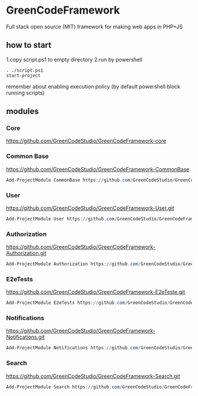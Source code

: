 # GreenCodeFramework
Full stack open source (MIT) framework for making web apps in PHP+JS

## how to start
1.copy script.ps1 to empty directory
2.run by powershell
```pwsh
. ./script.ps1
start-project
```

remember about enabling execution policy (by default powershell block running scripts)

## modules

### Core
https://github.com/GreenCodeStudio/GreenCodeFramework-core

### Common Base
https://github.com/GreenCodeStudio/GreenCodeFramework-CommonBase

```powershell
Add-ProjectModule CommonBase https://github.com/GreenCodeStudio/GreenCodeFramework-CommonBase
```
### User
https://github.com/GreenCodeStudio/GreenCodeFramework-User.git

```powershell
Add-ProjectModule User https://github.com/GreenCodeStudio/GreenCodeFramework-User.git
```

### Authorization
https://github.com/GreenCodeStudio/GreenCodeFramework-Authorization.git

```powershell
Add-ProjectModule Authorization https://github.com/GreenCodeStudio/GreenCodeFramework-Authorization.git
```

### E2eTests
https://github.com/GreenCodeStudio/GreenCodeFramework-E2eTeste.git

```powershell
Add-ProjectModule E2eTests https://github.com/GreenCodeStudio/GreenCodeFramework-E2eTeste.git
```

### Notifications
https://github.com/GreenCodeStudio/GreenCodeFramework-Notifications.git

```powershell
Add-ProjectModule Notifications https://github.com/GreenCodeStudio/GreenCodeFramework-Notifications.git
```

### Search
https://github.com/GreenCodeStudio/GreenCodeFramework-Search.git

```powershell
Add-ProjectModule Search https://github.com/GreenCodeStudio/GreenCodeFramework-Search.git
```
